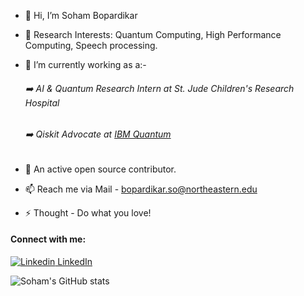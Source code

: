- 👋 Hi, I’m Soham Bopardikar
- 👀 Research Interests: Quantum Computing, High Performance Computing, Speech processing.
- 🌱 I’m currently working as a:-

  ###### :arrow_right: AI & Quantum Research Intern at St. Jude Children's Research Hospital
  
  ###### :arrow_right: Qiskit Advocate at [IBM Quantum](https://qiskit.org/advocates/)
  
- 💞️ An active open source contributor.
- 📫 Reach me via Mail - bopardikar.so@northeastern.edu
- ⚡ Thought - Do what you love!

#### Connect with me:

[![Linkedin](https://i.stack.imgur.com/gVE0j.png) LinkedIn](https://www.linkedin.com/in/sohamb172/)
&nbsp;


![Soham's GitHub stats](https://github-readme-stats.vercel.app/api?username=bopardikarsoham&show_icons=true&theme=black)

<!---
bopardikarsoham/bopardikarsoham is a ✨ special ✨ repository because its `README.md` (this file) appears on your GitHub profile.
You can click the Preview link to take a look at your changes.
--->
